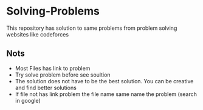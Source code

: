 # Solving-Problems
This repository has solution to same problems from problem solving websites like codeforces

## **Nots**
- Most Files has link to problem
- Try solve problem before see soultion
- The solution does not have to be the best solution. You can be creative and find better solutions
- If file not has link problem the file name same name the problem (search in google)
